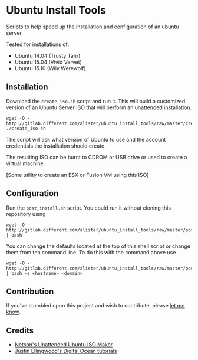# Ubuntu Install Tools
Scripts to help speed up the installation and configuration of an ubuntu server.

Tested for installations of:
* Ubuntu 14.04 (Trusty Tahr)
* Ubuntu 15.04 (Vivid Vervet)
* Ubuntu 15.10 (Wily Werewolf)

## Installation

Download the `create_iso.sh` script and run it. This will build a customized version of an Ubuntu Server ISO that will perform an unattended installation.

    wget -O - http://gitlab.different.com/alister/ubuntu_install_tools/raw/master/create_iso.sh
    ./create_iso.sh

The script will ask what version of Ubuntu to use and the account credentials the installation should create.

The resulting ISO can be burnt to CDROM or USB drive or used to create a virtual machine.

[Some utility to create an ESX or Fusion VM using this ISO]

## Configuration
Run the `post_install.sh` script. You could run it without cloning this repository using

    wget -O - http://gitlab.different.com/alister/ubuntu_install_tools/raw/master/post_install.sh | bash

You can change the defaults located at the top of this shell script or change them from teh command line. To do this with the command above use

    wget -O - http://gitlab.different.com/alister/ubuntu_install_tools/raw/master/post_install.sh | bash -s <hostname> <domain>

## Contribution
If you've stumbled upon this project and wish to contribute, please [let me know](mailto:alister@different.com).

## Credits
* [Netson's Unattended Ubuntu ISO Maker](https://github.com/netson/ubuntu-unattended)
* [Justin Ellingwood's Digital Ocean tutorials](https://www.digitalocean.com/community/tutorials/additional-recommended-steps-for-new-ubuntu-14-04-servers)

